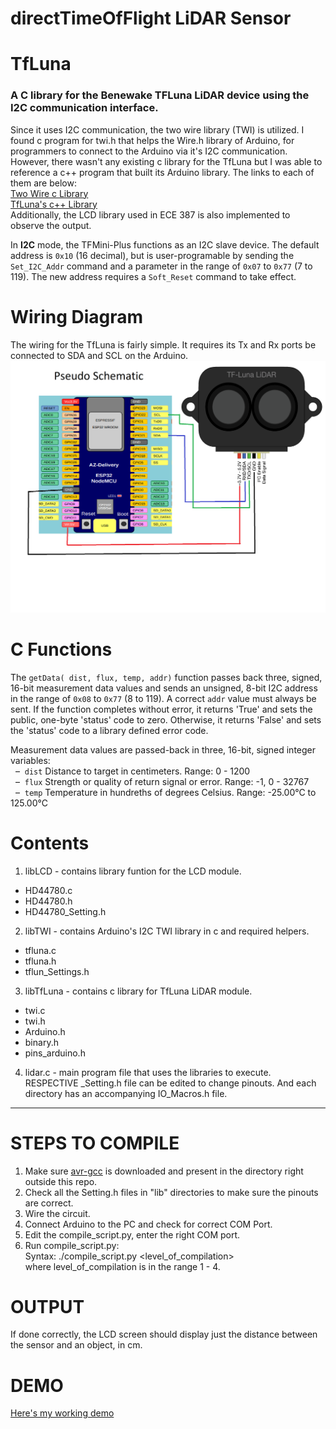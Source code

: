 # directTimeOfFlight LiDAR Sensor

# TfLuna
### A C library for the Benewake TFLuna LiDAR device using the I2C communication interface. 
Since it uses I2C communication, the two wire library (TWI) is utilized. I found c program for twi.h that helps the Wire.h library of Arduino, for programmers to connect to the Arduino via it's I2C communication. However, there wasn't any existing c library for the TfLuna but I was able to reference a c++ program that built its Arduino library. The links to each of them are below: <br>
[Two Wire c Library](https://github.com/arduino/ArduinoCore-avr/blob/master/libraries/Wire/src/utility/twi.c "twi.c")<br>
[TfLuna's c++ Library](https://github.com/budryerson/TFLuna-I2C/blob/master/src/TFLI2C.cpp "TfLI2C.cpp")<br>
Additionally, the LCD library used in ECE 387 is also implemented to observe the output.

In **I2C** mode, the TFMini-Plus functions as an I2C slave device.  The default address is `0x10` (16 decimal), but is user-programable by sending the `Set_I2C_Addr` command and a parameter in the range of `0x07` to `0x77` (7 to 119).  The new address requires a `Soft_Reset` command to take effect.

# Wiring Diagram
The wiring for the TfLuna is fairly simple. It requires its Tx and Rx ports be connected to SDA and SCL on the Arduino. 
![Wiring Diagram](https://github.com/deeparshan/lidar/blob/main/Wiring_diagram.png)

# C Functions
The `getData( dist, flux, temp, addr)` function passes back three, signed, 16-bit measurement data values and sends an unsigned, 8-bit I2C address in the range of `0x08` to `0x77` (8 to 119).  A correct `addr` value must always be sent.  If the function completes without error, it returns 'True' and sets the public, one-byte 'status' code to zero.  Otherwise, it returns 'False' and sets the 'status' code to a library defined error code.

Measurement data values are passed-back in three, 16-bit, signed integer variables:
<br />&nbsp;&nbsp;&#8211;&nbsp; `dist` Distance to target in centimeters. Range: 0 - 1200
<br />&nbsp;&nbsp;&#8211;&nbsp; `flux` Strength or quality of return signal or error. Range: -1, 0 - 32767
<br />&nbsp;&nbsp;&#8211;&nbsp; `temp` Temperature in hundreths of degrees Celsius. Range: -25.00°C to 125.00°C

# Contents
1. libLCD - contains library funtion for the LCD module.
* HD44780.c 
* HD44780.h 
* HD44780_Setting.h
2. libTWI - contains Arduino's I2C TWI library in c and required helpers.
* tfluna.c
* tfluna.h
* tflun_Settings.h
3. libTfLuna - contains c library for TfLuna LiDAR module.
* twi.c
* twi.h
* Arduino.h
* binary.h
* pins_arduino.h
4. lidar.c - main program file that uses the libraries to execute.
RESPECTIVE \_Setting.h file can be edited to change pinouts. And each directory has an accompanying IO_Macros.h file.
<hr>

# STEPS TO COMPILE
1. Make sure [avr-gcc](https://blog.zakkemble.net/avr-gcc-builds/ "twi.c") is downloaded and present in the directory right outside this repo.
2. Check all the Setting.h files in "lib" directories to make sure the pinouts are correct.
3. Wire the circuit.
4. Connect Arduino to the PC and check for correct COM Port.
5. Edit the compile_script.py, enter the right COM port.
6. Run compile_script.py: <br>
Syntax: ./compile_script.py <level_of_compilation> <br>
where level_of_compilation is in the range 1 - 4.

# OUTPUT
If done correctly, the LCD screen should display just the distance between the sensor and an object, in cm.
# DEMO
[Here's my working demo](https://youtu.be/hASGI82sDSI)
